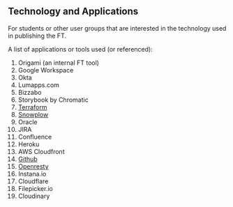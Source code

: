 Technology and Applications
--
For students or other user groups that are interested in the technology used in publishing the FT.

A list of applications or tools used (or referenced):

1. Origami (an internal FT tool)
2. Google Workspace
3. Okta
4. Lumapps.com
5. Bizzabo
6. Storybook by Chromatic
7. [Terraform](https://www.terraform.io/)
8. [Snowplow](https://snowplow.io/)
9. Oracle
10. JIRA
11. Confluence
12. Heroku
13. AWS Cloudfront
14. [Github](https://github.com/Financial-Times)
15. [Openresty](https://openresty.org/en/)
16. Instana.io
17. Cloudflare
18. Filepicker.io
19. Cloudinary
